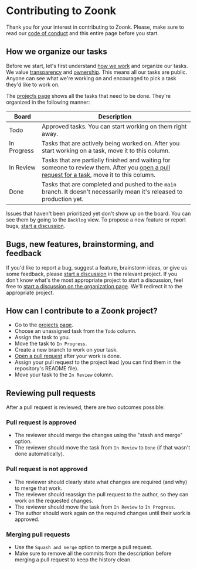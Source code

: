 # Contributing to Zoonk

Thank you for your interest in contributing to Zoonk.
Please, make sure to read our [code of conduct](./CODE_OF_CONDUCT.md) and this entire page before you start.

## How we organize our tasks

Before we start, let's first understand [how we work](./how-we-work) and organize our tasks.
We value [transparency](../about/values.md#transparency) and [ownership](../about/values.md#ownership).
This means all our tasks are public.
Anyone can see what we're working on and encouraged to pick a task they'd like to work on.

The [projects page](https://github.com/orgs/zoonk/projects/11) shows all the tasks that need to be done.
They're organized in the following manner:

|Board|Description|
|-----|-----------|
|Todo|Approved tasks. You can start working on them right away.|
|In Progress|Tasks that are actively being worked on. After you start working on a task, move it to this column.|
|In Review|Tasks that are partially finished and waiting for someone to review them. After you [open a pull request for a task](./how-we-work/how-to-use-github.md), move it to this column.|
|Done|Tasks that are completed and pushed to the `main` branch. It doesn't necessarily mean it's released to production yet.|

Issues that haven't been prioritized yet don't show up on the board.
You can see them by going to the `Backlog` view.
To propose a new feature or report bugs, [start a discussion](./how-we-work/managing-discussions.md).

## Bugs, new features, brainstorming, and feedback

If you'd like to report a bug, suggest a feature, brainstorm ideas, or give us some feedback,
please [start a discussion](./how-we-work/managing-discussions.md) in the relevant project.
If you don't know what's the most appropriate project to start a discussion,
feel free to [start a discussion on the organization page](https://github.com/orgs/zoonk/discussions).
We'll redirect it to the appropriate project.

## How can I contribute to a Zoonk project?

- Go to the [projects page](https://github.com/orgs/zoonk/projects/11).
- Choose an unassigned task from the `Todo` column.
- Assign the task to you.
- Move the task to `In Progress`.
- Create a new branch to work on your task.
- [Open a pull request](./how-we-work/how-to-use-github.md) after your work is done.
- Assign your pull request to the project lead (you can find them in the repository's README file).
- Move your task to the `In Review` column.

## Reviewing pull requests

After a pull request is reviewed, there are two outcomes possible:

### Pull request is approved

- The reviewer should merge the changes using the "stash and merge" option.
- The reviewer should move the task from `In Review` to `Done` (if that wasn't done automatically).

### Pull request is not approved

- The reviewer should clearly state what changes are required (and why) to merge that work.
- The reviewer should reassign the pull request to the author, so they can work on the requested changes.
- The reviewer should move the task from `In Review` to `In Progress`.
- The author should work again on the required changes until their work is approved.

### Merging pull requests

- Use the `Squash and merge` option to merge a pull request.
- Make sure to remove all the commits from the description before merging a pull request to keep the history clean.
